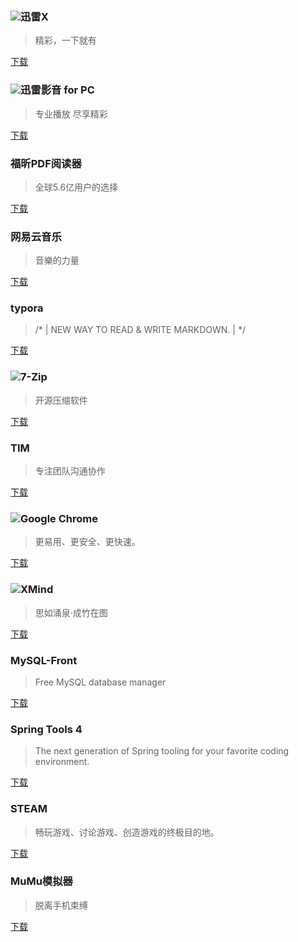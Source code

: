 ### <img src="https://images.cnblogs.com/cnblogs_com/occlive/1876664/o_201105092837xunlei.png"/>迅雷X

> 精彩，一下就有

[下载][xunlei]



### <img src="https://cdn.jsdelivr.net/gh/occlive/ImageStore//javabase/video.png"/>迅雷影音 for PC

> 专业播放 尽享精彩

[下载][xunleivideo]



### 福昕PDF阅读器

> 全球5.6亿用户的选择

[下载][pdf]



### 网易云音乐

> 音樂的力量

[下载][music]



### typora

> /* | NEW WAY TO READ & WRITE MARKDOWN. |  */

[下载][typora]



### <img src="https://images.cnblogs.com/cnblogs_com/occlive/1876664/o_2011050927027zip.png"/>7-Zip

> 开源压缩软件

[下载][7zip]



### TIM

> 专注团队沟通协作

[下载][tim]



### <img src="https://images.cnblogs.com/cnblogs_com/occlive/1876664/o_201105092743chrome.png"/>Google Chrome

> 更易用、更安全、更快速。

[下载][chrome]



### <img src="https://images.cnblogs.com/cnblogs_com/occlive/1876664/o_201105092829xmind.png"/>XMind

> 思如涌泉·成竹在图

[下载][xmind]



### MySQL-Front

> Free MySQL database manager

[下载][mysql]



### Spring Tools 4

> The next generation of Spring tooling for your favorite coding environment.

[下载][sts]



### STEAM

> 畅玩游戏、讨论游戏、创造游戏的终极目的地。

[下载][steam]

### MuMu模拟器

> 脱离手机束缚

[下载][mumu]



[xunlei]:https://www.xunlei.com/
[xunleivideo]:http://video.xunlei.com/pc.html
[pdf]:https://www.foxitsoftware.cn/
[music]:https://music.163.com/#/download
[typora]:https://typora.io/
[7zip]:https://sparanoid.com/lab/7z/
[tim]:https://office.qq.com/download.html
[chrome]:https://www.google.cn/intl/zh-CN/chrome/
[xmind]:https://www.xmind.cn/
[mysql]:https://mysql-front.en.softonic.com/?ex=CORE-117.5
[sts]:https://spring.io/tools
[mumu]:https://mumu.163.com/
[steam]:https://store.steampowered.com/about/
